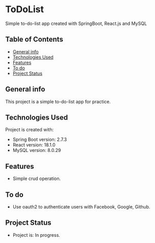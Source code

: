 # ToDoList
Simple to-do-list app created with SpringBoot, React.js and MySQL

## Table of Contents
* [General info](#general-info)
* [Technologies Used](#technologies-used)
* [Features](#features)
* [To do](#to-do)
* [Project Status](#project-stutas)

## General info
This project is a simple to-do-list app for practice.

## Technologies Used
Project is created with:

* Spring Boot version: 2.7.3
* React version: 18.1.0
* MySQL version: 8.0.29

## Features
* Simple crud operation.

## To do
* Use oauth2 to authenticate users with Facebook, Google, Github. 

## Project Status
* Project is: In progress.
